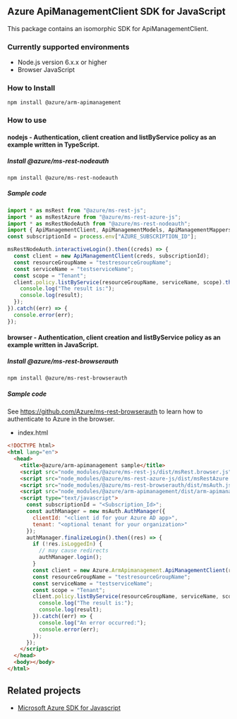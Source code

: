 ## Azure ApiManagementClient SDK for JavaScript

This package contains an isomorphic SDK for ApiManagementClient.

### Currently supported environments

- Node.js version 6.x.x or higher
- Browser JavaScript

### How to Install

```
npm install @azure/arm-apimanagement
```

### How to use

#### nodejs - Authentication, client creation and listByService policy as an example written in TypeScript.

##### Install @azure/ms-rest-nodeauth

```
npm install @azure/ms-rest-nodeauth
```

##### Sample code

```ts
import * as msRest from "@azure/ms-rest-js";
import * as msRestAzure from "@azure/ms-rest-azure-js";
import * as msRestNodeAuth from "@azure/ms-rest-nodeauth";
import { ApiManagementClient, ApiManagementModels, ApiManagementMappers } from "@azure/arm-apimanagement";
const subscriptionId = process.env["AZURE_SUBSCRIPTION_ID"];

msRestNodeAuth.interactiveLogin().then((creds) => {
  const client = new ApiManagementClient(creds, subscriptionId);
  const resourceGroupName = "testresourceGroupName";
  const serviceName = "testserviceName";
  const scope = "Tenant";
  client.policy.listByService(resourceGroupName, serviceName, scope).then((result) => {
    console.log("The result is:");
    console.log(result);
  });
}).catch((err) => {
  console.error(err);
});
```

#### browser - Authentication, client creation and listByService policy as an example written in JavaScript.

##### Install @azure/ms-rest-browserauth

```
npm install @azure/ms-rest-browserauth
```

##### Sample code

See https://github.com/Azure/ms-rest-browserauth to learn how to authenticate to Azure in the browser.

- index.html
```html
<!DOCTYPE html>
<html lang="en">
  <head>
    <title>@azure/arm-apimanagement sample</title>
    <script src="node_modules/@azure/ms-rest-js/dist/msRest.browser.js"></script>
    <script src="node_modules/@azure/ms-rest-azure-js/dist/msRestAzure.js"></script>
    <script src="node_modules/@azure/ms-rest-browserauth/dist/msAuth.js"></script>
    <script src="node_modules/@azure/arm-apimanagement/dist/arm-apimanagement.js"></script>
    <script type="text/javascript">
      const subscriptionId = "<Subscription_Id>";
      const authManager = new msAuth.AuthManager({
        clientId: "<client id for your Azure AD app>",
        tenant: "<optional tenant for your organization>"
      });
      authManager.finalizeLogin().then((res) => {
        if (!res.isLoggedIn) {
          // may cause redirects
          authManager.login();
        }
        const client = new Azure.ArmApimanagement.ApiManagementClient(res.creds, subscriptionId);
        const resourceGroupName = "testresourceGroupName";
        const serviceName = "testserviceName";
        const scope = "Tenant";
        client.policy.listByService(resourceGroupName, serviceName, scope).then((result) => {
          console.log("The result is:");
          console.log(result);
        }).catch((err) => {
          console.log("An error occurred:");
          console.error(err);
        });
      });
    </script>
  </head>
  <body></body>
</html>
```

## Related projects

- [Microsoft Azure SDK for Javascript](https://github.com/Azure/azure-sdk-for-js)
